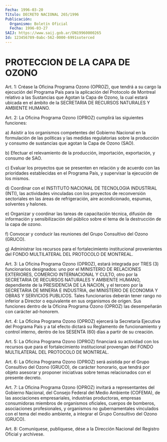 ```yaml
---
Fecha: 1996-03-20
Título: DECRETO NACIONAL 265/1996
Publicación:
  Organismo: Boletín Oficial
  Fecha: 1996-03-27
SAIJ: https://www.saij.gob.ar/DN19960000265
Id: 123456789-0abc-562-0000-6991soterced
---
```

# PROTECCION DE LA CAPA DE OZONO

<a id="1"></a>
Art. 1: Créase la Oficina Programa Ozono (OPROZ), que tendrá a su cargo la ejecución del Programa País para la aplicación del Protocolo de Montreal relativo a las Sustancias que Agotan la Capa de Ozono, la cual estará ubicada en el ámbito de la SECRETARIA DE RECURSOS NATURALES Y AMBIENTE HUMANO.

<a id="2"></a>
Art. 2: La Oficina Programa Ozono (OPROZ) cumplirá las siguientes funciones:

a) Asistir a los organismos competentes del Gobierno Nacional en la formulación de las políticas y las medidas regulatorias sobre la producción y consumo de sustancias que agotan la Capa de Ozono (SAO).

b) Efectuar el relevamiento de la producción, importación, exportación, y consumo de SAO.

c) Evaluar los proyectos que se presenten en relación y de acuerdo con las prioridades establecidas en el Programa País, y supervisar la ejecución de los mismos.

d) Coordinar con el INSTITUTO NACIONAL DE TECNOLOGIA INDUSTRIAL (INTI), las actividades vinculadas con los proyectos de reconversión sectoriales en las áreas de refrigeración, aire acondicionado, espumas, solventes y halones.

e) Organizar y coordinar las tareas de capacitación técnica, difusión de información y sensibilización del público sobre el tema de la destrucción de la capa de ozono.

f) Convocar y conducir las reuniones del Grupo Consultivo del Ozono (GRUCO).

g) Administrar los recursos para el fortalecimiento institucional provenientes del FONDO MULTILATERAL DEL PROTOCOLO DE MONTREAL.

<a id="3"></a>
Art. 3: La Oficina Programa Ozono (OPROZ), estará integrada por TRES (3) funcionarios designados: uno por el MINISTERIO DE RELACIONES EXTERIORES, COMERCIO INTERNACIONAL Y CULTO, otro por la SECRETARIA DE RECURSOS NATURALES Y AMBIENTE HUMANO, dependiente de la PRESIDENCIA DE LA NACION, y el tercero por la SECRETARIA DE MINERIA E INDUSTRIA, del MINISTERIO DE ECONOMIA Y OBRAS Y SERVICIOS PUBLICOS. Tales funcionarios deberán tener rango no inferior a Director o equivalente en sus organismos de origen. Sus funciones dentro de la Oficina Programa Ozono (OPROZ) las desempeñarán con carácter ad-honorem.

<a id="4"></a>
Art. 4: La Oficina Programa Ozono (OPROZ) ejercerá la Secretaría Ejecutiva del Programa País y a tal efecto dictará su Reglamento de funcionamiento y control interno, dentro de los SESENTA (60) días a partir de su creación.

<a id="5"></a>
Art. 5: La Oficina Programa Ozono (OPROZ) financiará su actividad con los recursos que para el fortalecimiento institucional provengan del FONDO MULTILATERAL DEL PROTOCOLO DE MONTREAL.

<a id="6"></a>
Art. 6: La Oficina Programa Ozono (OPROZ) será asistida por el Grupo Consultivo del Ozono (GRUCO), de carácter honorario, que tendrá por objeto asesorar y proponer iniciativas sobre temas relacionados con el presente decreto.

<a id="7"></a>
Art. 7: La Oficina Programa Ozono (OPROZ) invitará a representantes del Gobierno Nacional, del Consejo Federal del Medio Ambiente (COFEMA), de las asociaciones empresariales, industrias productoras, empresas consumidoras miembros de organismos oficiales, cuerpos de bomberos, asociaciones profesionales, y organismos no gubernamentales vinculados con el tema del medio ambiente, a integrar el Grupo Consultivo del Ozono (GRUCO).

<a id="8"></a>
Art. 8: Comuníquese, publíquese, dése a la Dirección Nacional del Registro Oficial y archívese.